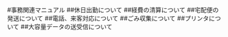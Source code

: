 #事務関連マニュアル
##休日出勤について
##経費の清算について
##宅配便の発送について
##電話、来客対応について
##ごみ収集について
##プリンタについて
##大容量データの送受信について
